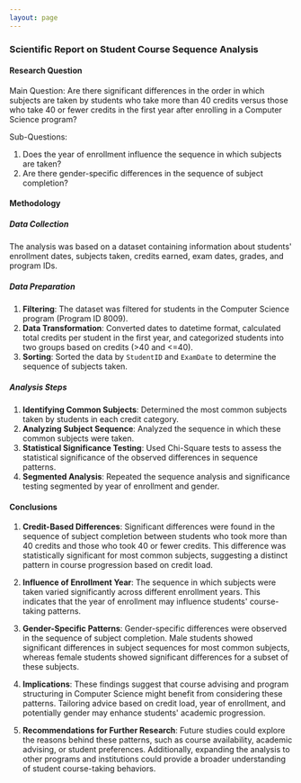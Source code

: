 ```yaml
---
layout: page
---
```


### Scientific Report on Student Course Sequence Analysis

#### Research Question

Main Question: Are there significant differences in the order in which subjects are taken by students who take more than 40 credits versus those who take 40 or fewer credits in the first year after enrolling in a Computer Science program?

Sub-Questions:

1. Does the year of enrollment influence the sequence in which subjects are taken?
2. Are there gender-specific differences in the sequence of subject completion?

#### Methodology

##### Data Collection

The analysis was based on a dataset containing information about students' enrollment dates, subjects taken, credits earned, exam dates, grades, and program IDs.

##### Data Preparation

1. **Filtering**: The dataset was filtered for students in the Computer Science program (Program ID 8009).
2. **Data Transformation**: Converted dates to datetime format, calculated total credits per student in the first year, and categorized students into two groups based on credits (>40 and <=40).
3. **Sorting**: Sorted the data by `StudentID` and `ExamDate` to determine the sequence of subjects taken.

##### Analysis Steps

1. **Identifying Common Subjects**: Determined the most common subjects taken by students in each credit category.
2. **Analyzing Subject Sequence**: Analyzed the sequence in which these common subjects were taken.
3. **Statistical Significance Testing**: Used Chi-Square tests to assess the statistical significance of the observed differences in sequence patterns.
4. **Segmented Analysis**: Repeated the sequence analysis and significance testing segmented by year of enrollment and gender.

#### Conclusions

1. **Credit-Based Differences**: Significant differences were found in the sequence of subject completion between students who took more than 40 credits and those who took 40 or fewer credits. This difference was statistically significant for most common subjects, suggesting a distinct pattern in course progression based on credit load.

2. **Influence of Enrollment Year**: The sequence in which subjects were taken varied significantly across different enrollment years. This indicates that the year of enrollment may influence students' course-taking patterns.

3. **Gender-Specific Patterns**: Gender-specific differences were observed in the sequence of subject completion. Male students showed significant differences in subject sequences for most common subjects, whereas female students showed significant differences for a subset of these subjects.

4. **Implications**: These findings suggest that course advising and program structuring in Computer Science might benefit from considering these patterns. Tailoring advice based on credit load, year of enrollment, and potentially gender may enhance students' academic progression.

5. **Recommendations for Further Research**: Future studies could explore the reasons behind these patterns, such as course availability, academic advising, or student preferences. Additionally, expanding the analysis to other programs and institutions could provide a broader understanding of student course-taking behaviors.
